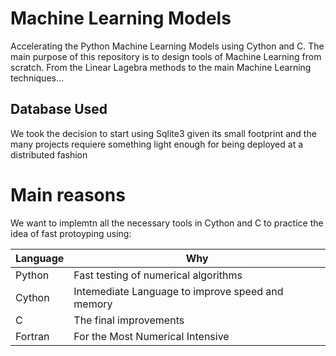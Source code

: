 # Machine Learning Models

Accelerating the Python Machine Learning Models using Cython and C. The main purpose of 
this repository is to design tools of Machine Learning from scratch. From the Linear Lagebra 
methods to the main Machine Learning techniques...

## Database Used

We took the decision to start using Sqlite3 given its small footprint and the
many projects requiere something light enough for being deployed at a distributed
fashion

# Main reasons
We want to implemtn all the necessary tools in Cython and C to practice the idea
of fast protoyping using: 

| Language  |    Why      |
| ----------| ------------|
| Python    |  Fast testing of numerical algorithms | 
| Cython    |  Intemediate Language to improve speed and memory|
| C         |  The final improvements |
| Fortran   |  For the Most Numerical Intensive |

